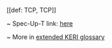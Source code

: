 [[def: TCP, TCP]]

~ Spec-Up-T link: <a href='https://weboftrust.github.io/WOT-terms/docs/glossary/TCP'>here</a>

~ More in <a href="https://weboftrust.github.io/WOT-terms/docs/glossary/TCP">extended KERI glossary</a>
